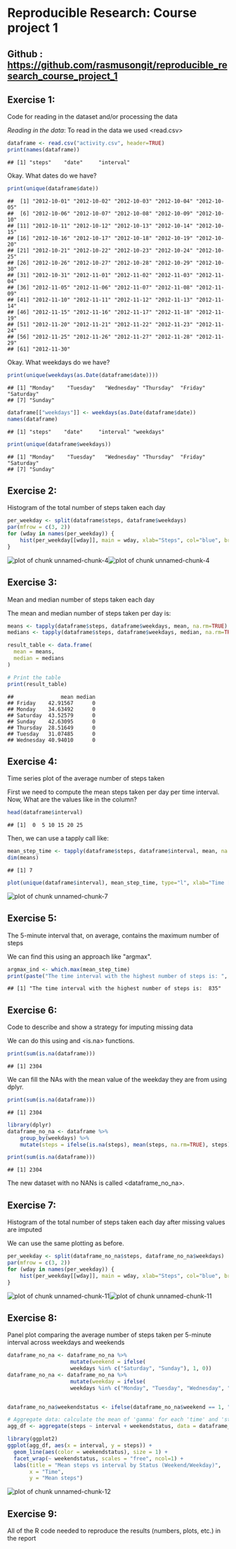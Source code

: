 # Reproducible Research: Course project 1

## Github : https://github.com/rasmusongit/reproducible_research_course_project_1


## Exercise 1:
Code for reading in the dataset and/or processing the data

*Reading in the data*:
To read in the data we used <read.csv>

``` r
dataframe <- read.csv("activity.csv", header=TRUE)
print(names(dataframe))
```

```
## [1] "steps"    "date"     "interval"
```
Okay. What dates do we have?

``` r
print(unique(dataframe$date))
```

```
##  [1] "2012-10-01" "2012-10-02" "2012-10-03" "2012-10-04" "2012-10-05"
##  [6] "2012-10-06" "2012-10-07" "2012-10-08" "2012-10-09" "2012-10-10"
## [11] "2012-10-11" "2012-10-12" "2012-10-13" "2012-10-14" "2012-10-15"
## [16] "2012-10-16" "2012-10-17" "2012-10-18" "2012-10-19" "2012-10-20"
## [21] "2012-10-21" "2012-10-22" "2012-10-23" "2012-10-24" "2012-10-25"
## [26] "2012-10-26" "2012-10-27" "2012-10-28" "2012-10-29" "2012-10-30"
## [31] "2012-10-31" "2012-11-01" "2012-11-02" "2012-11-03" "2012-11-04"
## [36] "2012-11-05" "2012-11-06" "2012-11-07" "2012-11-08" "2012-11-09"
## [41] "2012-11-10" "2012-11-11" "2012-11-12" "2012-11-13" "2012-11-14"
## [46] "2012-11-15" "2012-11-16" "2012-11-17" "2012-11-18" "2012-11-19"
## [51] "2012-11-20" "2012-11-21" "2012-11-22" "2012-11-23" "2012-11-24"
## [56] "2012-11-25" "2012-11-26" "2012-11-27" "2012-11-28" "2012-11-29"
## [61] "2012-11-30"
```
Okay. What weekdays do we have?

``` r
print(unique(weekdays(as.Date(dataframe$date))))
```

```
## [1] "Monday"    "Tuesday"   "Wednesday" "Thursday"  "Friday"    "Saturday" 
## [7] "Sunday"
```

``` r
dataframe[["weekdays"]] <- weekdays(as.Date(dataframe$date))
names(dataframe)
```

```
## [1] "steps"    "date"     "interval" "weekdays"
```

``` r
print(unique(dataframe$weekdays))
```

```
## [1] "Monday"    "Tuesday"   "Wednesday" "Thursday"  "Friday"    "Saturday" 
## [7] "Sunday"
```
## Exercise 2:
Histogram of the total number of steps taken each day


``` r
per_weekday <- split(dataframe$steps, dataframe$weekdays)
par(mfrow = c(3, 2))
for (wday in names(per_weekday)) {
    hist(per_weekday[[wday]], main = wday, xlab="Steps", col="blue", breaks=12)
}
```

![plot of chunk unnamed-chunk-4](figure/unnamed-chunk-4-1.png)![plot of chunk unnamed-chunk-4](figure/unnamed-chunk-4-2.png)

## Exercise 3:
Mean and median number of steps taken each day


The mean and median number of steps taken per day is:

``` r
means <- tapply(dataframe$steps, dataframe$weekdays, mean, na.rm=TRUE)
medians <- tapply(dataframe$steps, dataframe$weekdays, median, na.rm=TRUE)

result_table <- data.frame(
  mean = means,
  median = medians
)

# Print the table
print(result_table)
```

```
##               mean median
## Friday    42.91567      0
## Monday    34.63492      0
## Saturday  43.52579      0
## Sunday    42.63095      0
## Thursday  28.51649      0
## Tuesday   31.07485      0
## Wednesday 40.94010      0
```
## Exercise 4:
Time series plot of the average number of steps taken

First we need to compute the mean steps taken per day per time interval.
Now, What are the values like in the <interval> column?

``` r
head(dataframe$interval)
```

```
## [1]  0  5 10 15 20 25
```
Then, we can use a tapply call like:

``` r
mean_step_time <- tapply(dataframe$steps, dataframe$interval, mean, na.rm=TRUE)
dim(means)
```

```
## [1] 7
```

``` r
plot(unique(dataframe$interval), mean_step_time, type="l", xlab="Time [minutes]", ylab="Mean steps taken")
```

![plot of chunk unnamed-chunk-7](figure/unnamed-chunk-7-1.png)


## Exercise 5:
The 5-minute interval that, on average, contains the maximum number of steps

We can find this using an approach like "argmax".

``` r
argmax_ind <- which.max(mean_step_time)
print(paste("The time interval with the highest number of steps is: ", unique(dataframe$interval)[[argmax_ind]]))
```

```
## [1] "The time interval with the highest number of steps is:  835"
```
## Exercise 6:
Code to describe and show a strategy for imputing missing data

We can do this using <sum> and <is.na> functions.

``` r
print(sum(is.na(dataframe)))
```

```
## [1] 2304
```

We can fill the NAs with the mean value of the weekday they are from using dplyr.

``` r
print(sum(is.na(dataframe)))
```

```
## [1] 2304
```

``` r
library(dplyr)
dataframe_no_na <- dataframe %>%
    group_by(weekdays) %>%
    mutate(steps = ifelse(is.na(steps), mean(steps, na.rm=TRUE), steps))

print(sum(is.na(dataframe)))
```

```
## [1] 2304
```

The new dataset with no NANs is called <dataframe_no_na>.

## Exercise 7:
Histogram of the total number of steps taken each day after missing values are imputed

We can use the same plotting as before.

``` r
per_weekday <- split(dataframe_no_na$steps, dataframe_no_na$weekdays)
par(mfrow = c(3, 2))
for (wday in names(per_weekday)) {
    hist(per_weekday[[wday]], main = wday, xlab="Steps", col="blue", breaks=12)
}
```

![plot of chunk unnamed-chunk-11](figure/unnamed-chunk-11-1.png)![plot of chunk unnamed-chunk-11](figure/unnamed-chunk-11-2.png)

## Exercise 8:
Panel plot comparing the average number of steps taken per 5-minute interval across weekdays and weekends


``` r
dataframe_no_na <- dataframe_no_na %>%
                    mutate(weekend = ifelse(
                    weekdays %in% c("Saturday", "Sunday"), 1, 0))
dataframe_no_na <- dataframe_no_na %>%
                    mutate(weekday = ifelse(
                    weekdays %in% c("Monday", "Tuesday", "Wednesday", "Thursday" , "Friday"), 1, 0))


dataframe_no_na$weekendstatus <- ifelse(dataframe_no_na$weekend == 1, "Weekend", "Weekday")

# Aggregate data: calculate the mean of 'gamma' for each 'time' and 'status'
agg_df <- aggregate(steps ~ interval + weekendstatus, data = dataframe_no_na, FUN = mean)

library(ggplot2)
ggplot(agg_df, aes(x = interval, y = steps)) +
  geom_line(aes(color = weekendstatus), size = 1) + 
  facet_wrap(~ weekendstatus, scales = "free", ncol=1) +  
  labs(title = "Mean steps vs interval by Status (Weekend/Weekday)",
       x = "Time",
       y = "Mean steps")
```

![plot of chunk unnamed-chunk-12](figure/unnamed-chunk-12-1.png)

## Exercise 9:
All of the R code needed to reproduce the results (numbers, plots, etc.) in the report

